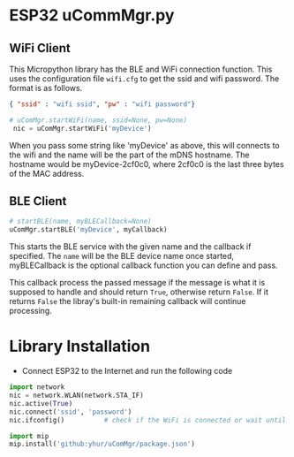 # ESP32 uCommMgr.py

## WiFi Client
This Micropython library has the BLE and WiFi connection function. This uses the configuration file `wifi.cfg` to get the ssid and wifi password. The format is as follows.
```json
{ "ssid" : "wifi ssid", "pw" : "wifi password"}
```

```python
# uComMgr.startWiFi(name, ssid=None, pw=None)
 nic = uComMgr.startWiFi('myDevice')                  
```
When you pass some string like 'myDevice' as above, this will connects to the wifi and the name will be the part of the mDNS hostname. The hostname would be myDevice-2cf0c0, where 2cf0c0 is the last three bytes of the MAC address.



## BLE Client

```python
# startBLE(name, myBLECallback=None)
uComMgr.startBLE('myDevice', myCallback)
```

This starts the BLE service with the given name and the callback if specified. The `name` will be the BLE device name once started, myBLECallback is the optional callback function you can define and pass. 

This callback process the passed message if the message is what it is supposed to handle and should return `True`, otherwise return `False`. If it returns `False` the libray's built-in remaining callback will continue processing.

# Library Installation
* Connect ESP32 to the Internet and run the following code
```python
import network
nic = network.WLAN(network.STA_IF)
nic.active(True)
nic.connect('ssid', 'password')
nic.ifconfig()          # check if the WiFi is connected or wait until connected

import mip
mip.install('github:yhur/uComMgr/package.json')
```
